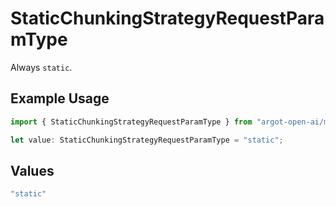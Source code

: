 # StaticChunkingStrategyRequestParamType

Always `static`.

## Example Usage

```typescript
import { StaticChunkingStrategyRequestParamType } from "argot-open-ai/models/components";

let value: StaticChunkingStrategyRequestParamType = "static";
```

## Values

```typescript
"static"
```